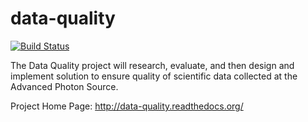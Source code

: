 # data-quality

[![Build Status](https://travis-ci.org/bfrosik/data-quality.svg?branch=master)](https://travis-ci.org/bfrosik/data-quality)

The Data Quality project will research, evaluate, and then design and implement solution to ensure quality of scientific data collected at the Advanced Photon Source.

Project Home Page: http://data-quality.readthedocs.org/
